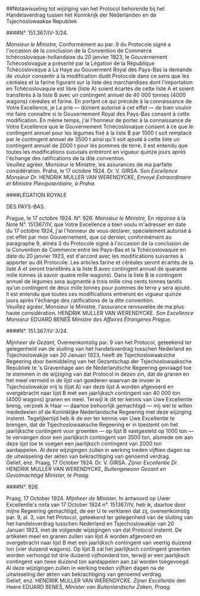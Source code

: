 <meta http-equiv='Content-Type' content='text/html; charset=utf-8' />

##Notawisseling tot wijziging van het Protocol behorende bij het Handelsverdrag tussen het Koninkrijk der Nederlanden en de Tsjechoslowaakse Republiek

####N°. 151.367/IV-3/24.

*Monsieur le Ministre,*  Conformément au par. 9 du Protocole signé a l'occasion de la conclusion de la Convention de Commerce tchécoslovaque-hollandaise du 20 janvier 1923, le Gouvernement Tchécoslovague a présenté par la Légation de la République Tchécoslovaque à La Haye au Gouverment Royal des Pays-Bas la demande de vouloir consentir à la modification dudit Protocole dans ce sens que les céréales et la farine figurant sur la liste des marchandises dont l'importation en Tchécoslovaquie est libre (liste A) soient écartés de cette liste A et soient transférés à la liste B avec un contingent annuel de 40 000 tonnes (4000 wagons) céréales et farine. En portant ce qui précède à la connaissance de Votre Excellence, je La prie — dûment autorisé à cet effet — de bien vouloir me faire connaître si le Gouvernement Royal des Pays-Bas consent à cette modification. En même temps, j'ai l'honneur de porter à la connaissance de Votre Excellence que le Gouvernement Tchécoslovaque consent à ce que le contingent annuel pour les légumes fixé à la liste B par 1000 t soit remplacé par le contingent annuel de 3500 t ainsi qu'il soit ajouté à cette liste un contingent annuel de 2000 t pour les pommes de terre. Il est entendu que toutes les modifications susvisés entreront en vigueur quinze jours après l'échange des ratifications de la dite convention.   
Veuillez agréer, Monsieur le Ministre, les assurances de ma parfaite considération. Praha, le 17 octobre 1924. Dr. V. GIRSA.  *Son Excellence*  *Monsieur Dr.* HENDRIK MULLER VAN WERENDYCKE,  *Envoyé Extraordinaire et Ministre Plénipotentiaire,*   *à Praha.*   

####LÉGATION ROYALE

DES PAYS-BAS.  

Prague, le 17 octobre 1924. N°. 926.  *Monsieur le Ministre,*  En réponse à la Note N°. 151367/IV, que Votre Excellence a bien voulu m'adresser en date du 17 octobre 1924, j'ai l'honneur de vous déclarer, spécialement autorisé à cet effet par mon Gouvernement, que ce dernier, conformément au paragraphe 9, alinéa 3 du Protocole signé à l'occasion de la conclusion de la Convention de Commerce entre les Pays-Bas et la Tchécoslovaquie en date du 20 janvier 1923, est d'accord avec les modifications suivantes à apporter au dit Protocole: Les articles farine et céréales seront écartés de la liste A et seront transférés à la liste B avec contingent annuel de quarante mille tonnes (à savoir quatre mille wagons). Dans la liste B le contingent annuel de légumes sera augmenté à trois mille cinq cents tonnes tandis qu'un contingent de deux mille tonnes pour pommes de terre y sera ajouté. Il est entendu que toutes ces modifications entreront en vigueur quinze jours après l'échange des ratifications de la dite convention.   
Veuillez agréer, Monsieur le Ministre, l'assurance renouvelée de ma plus haute considération. HENDRIK MULLER VAN WERENDYCKE.  *Son Excellence*  *Monsieur* EDUARD BENEŜ  *Ministre des Affaires Étrangères*   *Prague.*   

####N°. 151.367/IV-3/24.

*Mijnheer de Gezant,*  Overeenkomstig par. 9 van het Protocol, geteekend ter gelegenheid van de sluiting van het handelsverdrag tusschen Nederland en Tsjechoslowakije van 20 Januari 1923, heeft de Tsjechoslowaaksche Regeering door bemiddeling van het Gezantschap der Tsjechoslowaaksche Republiek te 's Gravenhage aan de Nederlandsche Regeering gevraagd toe te stemmen in de wijziging van dat Protocol in dezen zin, dat de granen en het meel vermeld in de lijst van goederen waarvan de invoer in Tsjechoslowakije vrij is (lijst A) van deze lijst A worden afgevoerd en overgebracht naar lijst B met een jaarlijksch contingent van 40 000 ton (4000 wagons) granen en meel. Terwijl ik dit ter kennis van Uwe Excellentie breng, verzoek ik Haar — daartoe behoorlijk gemachtigd — mij wel te willen mededeelen of de Koninklijke Nederlandsche Regeering met deze wijziging instemt. Tegelijkertijd heb ik de eer ter kennis van Uwe Excellentie te brengen, dat de Tsjechoslowaaksche Regeering er in toestemt om het jaarlijksche contingent voor groenten — op lijst B vastgesteld op 1000 ton — te vervangen door een jaarlijksch contingent van 3500 ton, alsmede om aan deze lijst toe te voegen een jaarlijksch contingent van 2000 ton aardappelen. Al deze wijzigingen zullen in werking treden vijftien dagen na de uitwisseling der akten van bekrachtiging van genoemd verdrag.   
Gelief, enz. Praag, 17 October 1924. Dr. V. GIRSA.  *Zijner Excellentie*  *Dr.* HENDRIK MULLER VAN WERENDYCKE,  *Buitengewoon Gezant en Gevolmachtigd*   *Minister,*   *te Praag.*   

####N°. 926.

Praag, 17 October 1924.  *Mijnheer de Minister,*  In antwoord op Uwer Excellentie's nota van 17 October 1924 n°. 151367/IV, heb ik, daartoe door mijne Regeering gemachtigd, de eer U te verklaren dat zij, overeenkomstig par. 9, al. 3, van het Protocol, geteekend ter gelegenheid van de sluiting van het handelsverdrag tusschen Nederland en Tsjechoslowakije van 20 Januari 1923, met de volgende wijzigingen van dat Protocol instemt. De artikelen meel en granen zullen van lijst A worden afgevoerd en overgebracht naar lijst B met een jaarlijksch contingent van veertig duizend ton (vier duizend wagons). Op lijst B zal het jaarlijksch contingent groenten worden verhoogd tot drie duizend vijfhonderd ton, terwijl er een jaarlijksch contingent van twee duizend ton aardappelen aan zal worden toegevoegd. Al deze wijzigingen zullen in werking treden vijftien dagen na de uitwisseling der akten van bekrachtiging van genoemd verdrag.   
Gelief, enz. HENDRIK MULLER VAN WERENDYCKE.  *Zijner Excellentie*  den Heere EDUARD BENEŜ,  *Minister van Buitenlandsche Zaken,*   *Praag.*   

